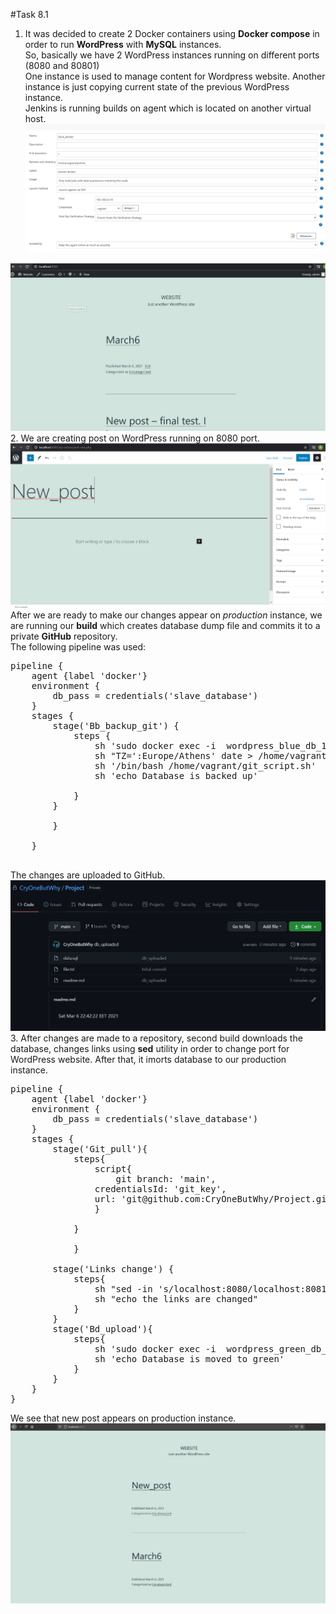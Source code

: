#Task 8.1 
1. It was decided to create 2 Docker containers using **Docker compose** in order to run **WordPress** with **MySQL** instances.  
So, basically we have 2 WordPress instances running on different ports (8080 and 80801)  
One instance is used to manage content for Wordpress website. Another instance is just copying current state of the previous WordPress instance.  
Jenkins is running builds on agent which is located on another virtual host.  
![Image](./screenshots/agent.png)  

![Image](./screenshots/wp_1.png)  
2. We are creating post on WordPress running on 8080 port.  
![Image](./screenshots/create_post.png)  
After we are ready to make our changes appear on *production* instance, we are running our **build** which creates database dump file and commits it to a private **GitHub** repository.  
The following pipeline was used:  
<pre>pipeline {
    agent {label 'docker'}
    environment {
        db_pass = credentials('slave_database')
    }
    stages {
        stage('Bb_backup_git') {
            steps {
                sh 'sudo docker exec -i  wordpress_blue_db_1 mysqldump -u root -p$db_pass wordpress > /home/vagrant/repo/data.sql'
                sh "TZ=':Europe/Athens' date > /home/vagrant/repo/readme.md"
                sh '/bin/bash /home/vagrant/git_script.sh'
                sh 'echo Database is backed up'
                
            }
        }
        
        }
        
    }

</pre>
The changes are uploaded to GitHub.  
![Image](./screenshots/git.png)  
3. After changes are made to a repository, second build downloads the database, changes links using **sed** utility in order to change port for WordPress website. After that, it imorts database to our production instance.  
<pre>
pipeline {
    agent {label 'docker'}
    environment {
        db_pass = credentials('slave_database')
    }
    stages {
        stage('Git_pull'){
            steps{
                script{
                    git branch: 'main',
                credentialsId: 'git_key',
                url: 'git@github.com:CryOneButWhy/Project.git'
                }
                
            }
                
            }
        
        stage('Links change') {
            steps{
                sh "sed -in 's/localhost:8080/localhost:8081/g' data.sql"
                sh "echo the links are changed"
            }
        }
        stage('Bd_upload'){
            steps{
                sh 'sudo docker exec -i  wordpress_green_db_1 mysql -u root -p$db_pass wordpress < data.sql'
                sh 'echo Database is moved to green'
            }
        }
    }
}
</pre>  
We see that new post appears on production instance.  
![Image](./screenshots/wp_2.png)  
